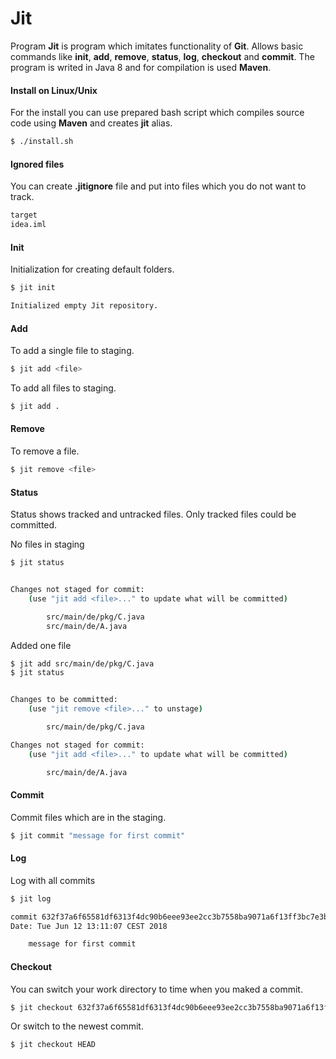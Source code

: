 # Jit
Program **Jit** is program which imitates functionality of **Git**. Allows basic commands like **init**, **add**, **remove**, **status**, **log**, **checkout** and **commit**.
The program is writed in Java 8 and for compilation is used **Maven**.

#### Install on Linux/Unix
For the install you can use prepared bash script which compiles source code using **Maven** and creates **jit** alias.
````bash
$ ./install.sh
````
#### Ignored files
You can create **.jitignore** file and put into files which you do not want to track.
````bash
target
idea.iml
````


#### Init
Initialization for creating default folders.
````bash
$ jit init

Initialized empty Jit repository.
````

#### Add
To add a single file to staging.
````bash
$ jit add <file>
````

To add all files to staging.
````bash
$ jit add .
````

#### Remove
To remove a file.
````bash
$ jit remove <file>
````

#### Status
Status shows tracked and untracked files. Only tracked files could be committed.

No files in staging
````bash
$ jit status


Changes not staged for commit:
	(use "jit add <file>..." to update what will be committed)

		src/main/de/pkg/C.java
		src/main/de/A.java

````
Added one file

````bash
$ jit add src/main/de/pkg/C.java
$ jit status


Changes to be committed:
	(use "jit remove <file>..." to unstage)

		src/main/de/pkg/C.java

Changes not staged for commit:
	(use "jit add <file>..." to update what will be committed)

		src/main/de/A.java
````

#### Commit
Commit files which are in the staging.
````bash
$ jit commit "message for first commit"
````

#### Log
Log with all commits
````bash
$ jit log

commit 632f37a6f65581df6313f4dc90b6eee93ee2cc3b7558ba9071a6f13ff3bc7e3b
Date: Tue Jun 12 13:11:07 CEST 2018

	message for first commit
````


#### Checkout
You can switch your work directory to time when you maked a commit.
````bash
$ jit checkout 632f37a6f65581df6313f4dc90b6eee93ee2cc3b7558ba9071a6f13ff3bc7e3b

````

Or switch to the newest commit.
````bash
$ jit checkout HEAD

````